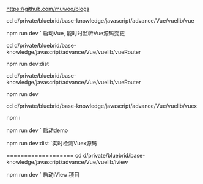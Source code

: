 https://github.com/muwoo/blogs

cd d/private/bluebrid/base-knowledge/javascript/advance/Vue/vuelib/vue

npm run dev ` 启动Vue, 能时时监听Vue源码变更

cd d/private/bluebrid/base-knowledge/javascript/advance/Vue/vuelib/vueRouter

npm run dev:dist

cd d/private/bluebrid/base-knowledge/javascript/advance/Vue/vuelib/vueRouter

npm run dev

cd d/private/bluebrid/base-knowledge/javascript/advance/Vue/vuelib/vuex

npm i

npm run dev ` 启动demo

npm run dev:dist `实时检测Vuex源码

===================
cd d/private/bluebrid/base-knowledge/javascript/advance/Vue/vuelib/iview

npm run dev ` 启动iView 项目
